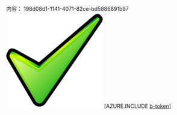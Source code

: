 内容： 198d08d1-1141-4071-82ce-bd5886891b97![图像](04feac65-04e0-46b5-b262-e6f5978e7cac.png)
[AZURE.INCLUDE [b-token](dd3baa79-997f-47bb-93d4-6244a9c7f088.md)]
